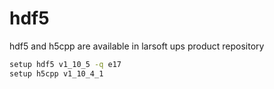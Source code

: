 # hdf5

hdf5 and h5cpp are available in larsoft ups product repository

```bash
setup hdf5 v1_10_5 -q e17
setup h5cpp v1_10_4_1
```

